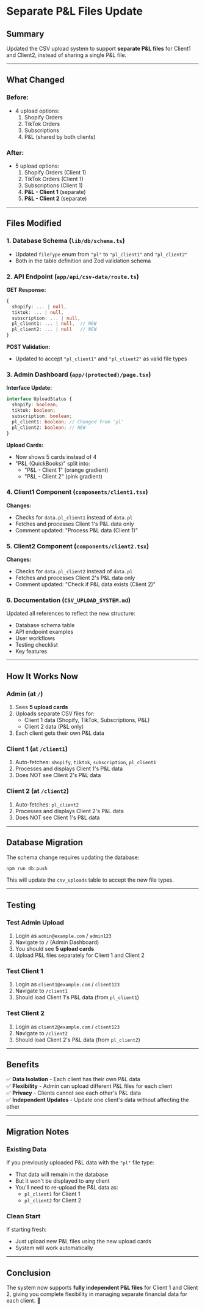 # Separate P&L Files Update

## Summary

Updated the CSV upload system to support **separate P&L files** for Client1 and Client2, instead of sharing a single P&L file.

---

## What Changed

### Before:

- 4 upload options:
  1. Shopify Orders
  2. TikTok Orders
  3. Subscriptions
  4. P&L (shared by both clients)

### After:

- 5 upload options:
  1. Shopify Orders (Client 1)
  2. TikTok Orders (Client 1)
  3. Subscriptions (Client 1)
  4. **P&L - Client 1** (separate)
  5. **P&L - Client 2** (separate)

---

## Files Modified

### 1. Database Schema (`lib/db/schema.ts`)

- Updated `fileType` enum from `"pl"` to `"pl_client1"` and `"pl_client2"`
- Both in the table definition and Zod validation schema

### 2. API Endpoint (`app/api/csv-data/route.ts`)

**GET Response:**

```typescript
{
  shopify: ... | null,
  tiktok: ... | null,
  subscription: ... | null,
  pl_client1: ... | null,  // NEW
  pl_client2: ... | null   // NEW
}
```

**POST Validation:**

- Updated to accept `"pl_client1"` and `"pl_client2"` as valid file types

### 3. Admin Dashboard (`app/(protected)/page.tsx`)

**Interface Update:**

```typescript
interface UploadStatus {
  shopify: boolean;
  tiktok: boolean;
  subscription: boolean;
  pl_client1: boolean; // Changed from 'pl'
  pl_client2: boolean; // NEW
}
```

**Upload Cards:**

- Now shows 5 cards instead of 4
- "P&L (QuickBooks)" split into:
  - "P&L - Client 1" (orange gradient)
  - "P&L - Client 2" (pink gradient)

### 4. Client1 Component (`components/client1.tsx`)

**Changes:**

- Checks for `data.pl_client1` instead of `data.pl`
- Fetches and processes Client 1's P&L data only
- Comment updated: "Process P&L data (Client 1)"

### 5. Client2 Component (`components/client2.tsx`)

**Changes:**

- Checks for `data.pl_client2` instead of `data.pl`
- Fetches and processes Client 2's P&L data only
- Comment updated: "Check if P&L data exists (Client 2)"

### 6. Documentation (`CSV_UPLOAD_SYSTEM.md`)

Updated all references to reflect the new structure:

- Database schema table
- API endpoint examples
- User workflows
- Testing checklist
- Key features

---

## How It Works Now

### Admin (at `/`)

1. Sees **5 upload cards**
2. Uploads separate CSV files for:
   - Client 1 data (Shopify, TikTok, Subscriptions, P&L)
   - Client 2 data (P&L only)
3. Each client gets their own P&L data

### Client 1 (at `/client1`)

1. Auto-fetches: `shopify`, `tiktok`, `subscription`, `pl_client1`
2. Processes and displays Client 1's P&L data
3. Does NOT see Client 2's P&L data

### Client 2 (at `/client2`)

1. Auto-fetches: `pl_client2`
2. Processes and displays Client 2's P&L data
3. Does NOT see Client 1's P&L data

---

## Database Migration

The schema change requires updating the database:

```bash
npm run db:push
```

This will update the `csv_uploads` table to accept the new file types.

---

## Testing

### Test Admin Upload

1. Login as `admin@example.com` / `admin123`
2. Navigate to `/` (Admin Dashboard)
3. You should see **5 upload cards**
4. Upload P&L files separately for Client 1 and Client 2

### Test Client 1

1. Login as `client1@example.com` / `client123`
2. Navigate to `/client1`
3. Should load Client 1's P&L data (from `pl_client1`)

### Test Client 2

1. Login as `client2@example.com` / `client123`
2. Navigate to `/client2`
3. Should load Client 2's P&L data (from `pl_client2`)

---

## Benefits

✅ **Data Isolation** - Each client has their own P&L data  
✅ **Flexibility** - Admin can upload different P&L files for each client  
✅ **Privacy** - Clients cannot see each other's P&L data  
✅ **Independent Updates** - Update one client's data without affecting the other

---

## Migration Notes

### Existing Data

If you previously uploaded P&L data with the `"pl"` file type:

- That data will remain in the database
- But it won't be displayed to any client
- You'll need to re-upload the P&L data as:
  - `pl_client1` for Client 1
  - `pl_client2` for Client 2

### Clean Start

If starting fresh:

- Just upload new P&L files using the new upload cards
- System will work automatically

---

## Conclusion

The system now supports **fully independent P&L files** for Client 1 and Client 2, giving you complete flexibility in managing separate financial data for each client. 🎉
